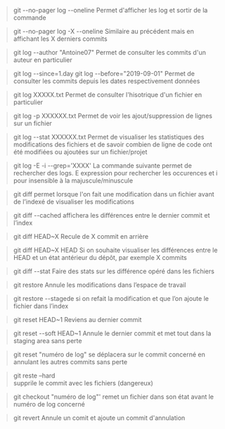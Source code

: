 >git --no-pager log --oneline
Permet d'afficher les log et sortir de la commande 


>git --no-pager log -X --oneline
Similaire au précédent mais en affichant les X derniers commits


>git log --author "Antoine07"
Permet de consulter les commits d'un auteur en particulier 


>git log --since=1.day
>git log --before="2019-09-01"
Permet de consulter les commits depuis les dates respectivement données


>git log XXXXX.txt
Permet de consulter l'hisotrique d'un fichier en particulier


>git log -p XXXXXX.txt
Permet de voir les ajout/suppression de lignes sur un fichier


>git log --stat XXXXXX.txt
Permet de visualiser les statistiques des modifications des fichiers et de savoir combien de ligne de code ont été modifiées ou ajoutées sur un fichier/projet 


>git log -E -i --grep='XXXX'
La commande suivante permet de rechercher des logs. 
E expression pour rechercher les occurences et i pour insensible à la majuscule/minuscule


>git diff
permet lorsque l'on fait une modification dans un fichier avant de l’indexé de visualiser les modifications


>git diff --cached
affichera les différences entre le dernier commit et l’index 


>git diff HEAD~X
Recule de X commit en arrière 


>git diff HEAD~X HEAD
Si on souhaite visualiser les différences entre le HEAD et un état antérieur du dépôt, par exemple X commits


>git diff --stat
Faire des stats sur les différence opéré dans les fichiers


>git restore
Annule les modifications dans l’espace de travail


>git restore --stagede 
si on refait la modification et que l’on ajoute le fichier dans l’index


>git reset HEAD~1
Reviens au dernier commit 


>git reset --soft HEAD~1
Annule le dernier commit et met tout dans la staging area sans perte


>git reset "numéro de log"
se déplacera sur le commit concerné en annulant les autres commits sans perte


>git reste –hard        
supprile le commit avec les fichiers (dangereux)


>git checkout "numéro de log"'
remet un fichier dans son état avant le numéro de log concerné 


>git revert
Annule un comit et ajoute un commit d'annulation 








